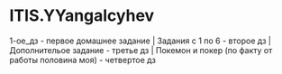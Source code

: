 # ITIS.YYangalcyhev
1-ое_дз - первое домашнее задание |
Задания с 1 по 6 - второе дз |
Дополнительое задание - третье дз |
Покемон и покер (по факту от работы половина моя) - четвертое дз  
